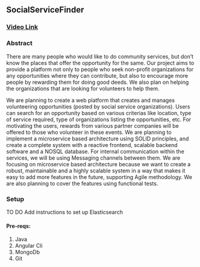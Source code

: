 ## SocialServiceFinder

### [Video Link](https://www.youtube.com/watch?v=DoI5_Ww7daA)

### Abstract

There are many people who would like to do community services, but don’t know the places that offer the opportunity for
the same. Our project aims to provide a platform not only to people who seek non-profit organizations for any
opportunities where they can contribute, but also to encourage more people by rewarding them for doing good deeds. We
also plan on helping the organizations that are looking for volunteers to help them.

We are planning to create a web platform that creates and manages volunteering opportunities (posted by social service
organizations). Users can search for an opportunity based on various criterias like location, type of service required,
type of organizations listing the opportunities, etc. For motivating the users, rewards from various partner companies
will be offered to those who volunteer in these events. We are planning to implement a microservice based architecture
using SOLID principles, and create a complete system with a reactive frontend, scalable backend software and a NOSQL
database. For internal communication within the services, we will be using Messaging channels between them. We are
focusing on microservice based architecture because we want to create a robust, maintainable and a highly scalable
system in a way that makes it easy to add more features in the future, supporting Agile methodology. We are also
planning to cover the features using functional tests.

### Setup

TO DO Add instructions to set up Elasticsearch

#### Pre-reqs:

1. Java
2. Angular Cli
3. MongoDb
4. Git

